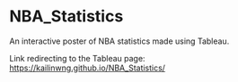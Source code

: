 # NBA_Statistics
An interactive poster of NBA statistics made using Tableau.

Link redirecting to the Tableau page: https://kailinwng.github.io/NBA_Statistics/
